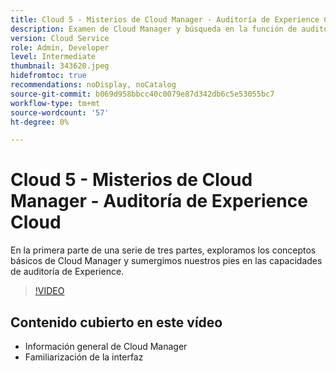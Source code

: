```yaml
---
title: Cloud 5 - Misterios de Cloud Manager - Auditoría de Experience Cloud
description: Examen de Cloud Manager y búsqueda en la función de auditoría de Experience
version: Cloud Service
role: Admin, Developer
level: Intermediate
thumbnail: 343620.jpeg
hidefromtoc: true
recommendations: noDisplay, noCatalog
source-git-commit: b069d958bbcc40c0079e87d342db6c5e53055bc7
workflow-type: tm+mt
source-wordcount: '57'
ht-degree: 0%

---
```


# Cloud 5 - Misterios de Cloud Manager - Auditoría de Experience Cloud

En la primera parte de una serie de tres partes, exploramos los conceptos básicos de Cloud Manager y sumergimos nuestros pies en las capacidades de auditoría de Experience.

>[!VIDEO](https://video.tv.adobe.com/v/343620)

## Contenido cubierto en este vídeo

+ Información general de Cloud Manager
+ Familiarización de la interfaz
